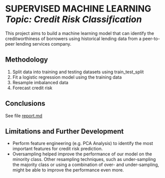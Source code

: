 <h1 align="left">SUPERVISED MACHINE LEARNING<br><i>Topic: Credit Risk Classification</i> </h1> 

<p>This project aims to build a machine learning model that can identify the creditworthiness of borrowers using historical lending data from a peer-to-peer lending services company.</p>
 
## Methodology
1. Split data into training and testing datasets using train_test_split
2. Fit a logistic regression model using the training data 
3. Resample imbalanced data
3. Forecast credit risk

## Conclusions
See file [report.md]([url](https://github.com/chadbarlow/gt-data-bootcamp_challenge-20_supervised-ml/blob/main/report.md))

## Limitations and Further Development
- Perform feature engineering (e.g. PCA Analysis) to identify the most important features for credit risk prediction.
- Oversampling helped improve the performance of our model on the minority class. Other resampling techniques, such as under-sampling the majority class or using a combination of over- and under-sampling, might be able to improve the performance even more.
